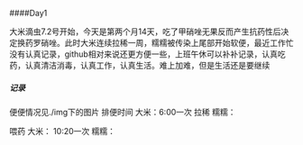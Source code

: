 ####Day1

大米滴虫7.2号开始，今天是第两个月14天，吃了甲硝唑无果反而产生抗药性后决定换药罗硝唑。此时大米连续拉稀一周，糯糯被传染上尾部开始软便，最近工作忙没有认真记录，github相对来说还更方便一些，上班午休可以补补记录，认真吃药，认真清洁消毒，认真工作，认真生活。难上加难，但是生活还是要继续



##### 记录

便便情况见./img下的图片
排便时间
大米：6:00一次 拉稀
糯糯：

喂药 
大米： 10:20一次 
糯糯：